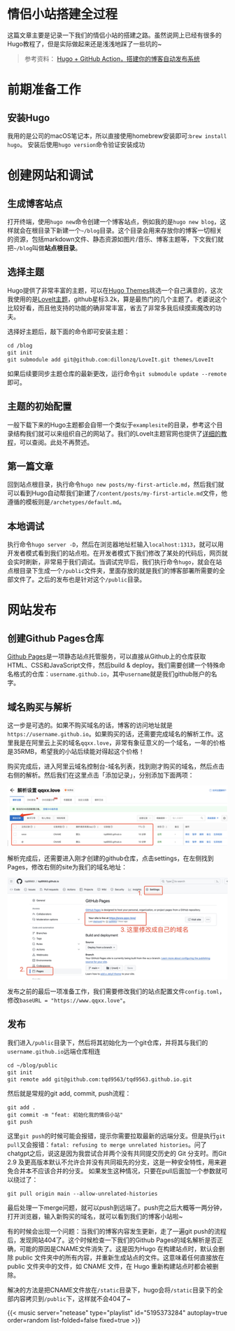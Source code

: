 # 情侣小站搭建全过程


<!--more-->

这篇文章主要是记录一下我们的情侣小站的搭建之路。虽然说网上已经有很多的Hugo教程了，但是实际做起来还是浅浅地踩了一些坑的~

> 参考资料：
> [Hugo + GitHub Action，搭建你的博客自动发布系统](https://sspai.com/post/73512)

# 前期准备工作
## 安装Hugo
我用的是公司的macOS笔记本，所以直接使用homebrew安装即可:`brew install hugo`。
安装后使用`hugo version`命令验证安装成功

# 创建网站和调试
## 生成博客站点
打开终端，使用`hugo new`命令创建一个博客站点，例如我的是`hugo new blog`，这样就会在根目录下新建一个`~/blog`目录。这个目录会用来存放你的博客一切相关的资源，包括markdown文件、静态资源如图片/音乐、博客主题等，下文我们就把`~/blog`叫做**站点根目录**。

## 选择主题
Hugo提供了非常丰富的主题，可以在[Hugo Themes](https://themes.gohugo.io/)挑选一个自己满意的，这次我使用的是[LoveIt主题](https://github.com/dillonzq/LoveIt?tab=readme-ov-file)，github星标3.2k，算是最热门的几个主题了。老婆说这个比较好看，而且他支持的功能的确非常丰富，省去了非常多我后续摸索魔改的功夫。

选择好主题后，敲下面的命令即可安装主题：
```
cd /blog
git init
git submodule add git@github.com:dillonzq/LoveIt.git themes/LoveIt
```

如果后续要同步主题仓库的最新更改，运行命令`git submodule update --remote`即可。

## 主题的初始配置
一般下载下来的Hugo主题都会自带一个类似于`examplesite`的目录，参考这个目录结构我们就可以来组织自己的网站了。我们的LoveIt主题官网也提供了[详细的教程](https://hugoloveit.com/zh-cn/)，可以查阅。此处不再赘述。

## 第一篇文章
回到站点根目录，执行命令`hugo new posts/my-first-article.md`，然后我们就可以看到Hugo自动帮我们新建了`/content/posts/my-first-article.md`文件，他遵循的模板则是`/archetypes/default.md`。

## 本地调试
执行命令`hugo server -D`，然后在浏览器地址栏输入`localhost:1313`，就可以用开发者模式看到我们的站点啦。在开发者模式下我们修改了某处的代码后，网页就会实时刷新，非常易于我们调试。当调试完毕后，我们执行命令`hugo`，就会在站点根目录下生成一个`/public`文件夹，里面存放的就是我们的博客部署所需要的全部文件了。之后的发布也是针对这个`/public`目录。

# 网站发布
## 创建Github Pages仓库
[Github Pages](https://docs.github.com/zh/pages/getting-started-with-github-pages/about-github-pages)是一项静态站点托管服务，可以直接从Github上的仓库获取HTML、CSS和JavaScript文件，然后build & deploy。我们需要创建一个特殊命名格式的仓库：`username.github.io`，其中`username`就是我们github账户的名字。

## 域名购买与解析
这一步是可选的。如果不购买域名的话，博客的访问地址就是`https://username.github.io`。如果购买的话，还需要完成域名的解析工作。这里我是在阿里云上买的域名`qqxx.love`，非常有象征意义的一个域名，一年的价格是35RMB，希望我的小站后续能对得起这个价格！

购买完成后，进入阿里云域名控制台-域名列表，找到刚才购买的域名，然后点击右侧的解析。然后我们在这里点击「添加记录」，分别添加下面两项：

![域名DNS解析](dns.png "域名DNS解析")

解析完成后，还需要进入刚才创建的github仓库，点击settings，在左侧找到Pages，修改右侧的site为我们的域名地址：

![修改GithubPages的site](github-page-sites.jpeg "修改GithubPages的site")

发布之前的最后一项准备工作，我们需要修改我们的站点配置文件`config.toml`，修改`baseURL = "https://www.qqxx.love"`。

## 发布
我们进入`/public`目录下，然后将其初始化为一个git仓库，并将其与我们的`username.github.io`远端仓库相连
```
cd ~/blog/public
git init
git remote add git@github.com:tqd9563/tqd9563.github.io.git
```

然后就是常规的git add, commit, push流程：
```
git add .
git commit -m "feat: 初始化我的情侣小站"
git push
```

这里`git push`的时候可能会报错，提示你需要拉取最新的远端分支。但是执行`git pull`又会报错：`fatal: refusing to merge unrelated histories`。问了chatgpt之后，说这是因为我尝试合并两个没有共同提交历史的 Git 分支时。而Git 2.9 及更高版本默认不允许合并没有共同祖先的分支，这是一种安全特性，用来避免合并本不应该合并的分支。
如果发生这种情况，只要在pull后面加一个参数就可以绕过了：
```
git pull origin main --allow-unrelated-histories
```

最后处理一下merge问题，就可以push到远端了。push完之后大概等一两分钟，打开浏览器，输入新购买的域名，就可以看到我们的博客小站啦~

有的时候会出现一个问题：当我们的博客内容发生更新，走了一遍git push的流程后，发现网站404了。这个时候检查一下我们的Github Pages的域名解析是否正确，可能的原因是CNAME文件消失了。这是因为Hugo 在构建站点时，默认会删除 public 文件夹中的所有内容，并重新生成站点的文件。这意味着任何直接放在 public 文件夹中的文件，如 CNAME 文件，在 Hugo 重新构建站点时都会被删除。

解决的方法是把CNAME文件放在`/static`目录下，hugo会将`/static`目录下的全部内容拷贝到`/public`下，这样就不会404了~


{{< music server="netease" type="playlist" id="5195373284" autoplay=true order=random list-folded=false fixed=true >}}
